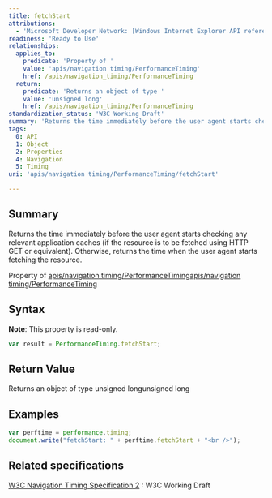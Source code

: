 ```yaml
---
title: fetchStart
attributions:
  - 'Microsoft Developer Network: [Windows Internet Explorer API reference Article](http://msdn.microsoft.com/en-us/library/ie/hh828809%28v=vs.85%29.aspx)'
readiness: 'Ready to Use'
relationships:
  applies_to:
    predicate: 'Property of '
    value: 'apis/navigation timing/PerformanceTiming'
    href: /apis/navigation_timing/PerformanceTiming
  return:
    predicate: 'Returns an object of type '
    value: 'unsigned long'
    href: /apis/navigation_timing/PerformanceTiming
standardization_status: 'W3C Working Draft'
summary: 'Returns the time immediately before the user agent starts checking any relevant application caches (if the resource is to be fetched using HTTP GET or equivalent). Otherwise, returns the time when the user agent starts fetching the resource.'
tags:
  0: API
  1: Object
  2: Properties
  4: Navigation
  5: Timing
uri: 'apis/navigation timing/PerformanceTiming/fetchStart'

---
```

## Summary

Returns the time immediately before the user agent starts checking any relevant application caches (if the resource is to be fetched using HTTP GET or equivalent). Otherwise, returns the time when the user agent starts fetching the resource.

Property of [apis/navigation timing/PerformanceTiming](/apis/navigation_timing/PerformanceTiming)[apis/navigation timing/PerformanceTiming](/apis/navigation_timing/PerformanceTiming)

## Syntax

**Note**: This property is read-only.

``` js
var result = PerformanceTiming.fetchStart;
```

## Return Value

Returns an object of type unsigned longunsigned long

## Examples

``` js
var perftime = performance.timing;
document.write("fetchStart: " + perftime.fetchStart + "<br />");
```

## Related specifications

[W3C Navigation Timing Specification 2](http://www.w3.org/TR/navigation-timing-2/)
:   W3C Working Draft
